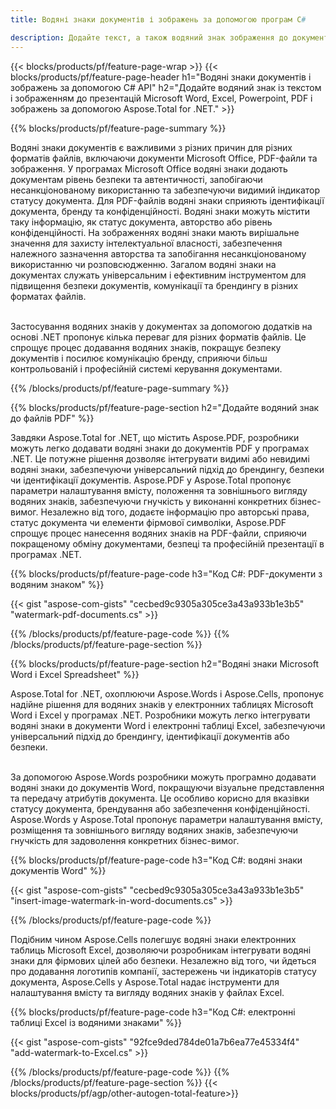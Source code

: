 ```yaml
---
title: Водяні знаки документів і зображень за допомогою програм C#

description: Додайте текст, а також водяний знак зображення до документів, зокрема Microsoft Word, Excel, PowerPoint, PDF і зображень, за допомогою програми C#. Додайте безкоштовний текстовий або графічний водяний знак онлайн за допомогою програми.
---
```


{{< blocks/products/pf/feature-page-wrap >}}
{{< blocks/products/pf/feature-page-header h1="Водяні знаки документів і зображень за допомогою C# API" h2="Додайте водяний знак із текстом і зображенням до презентацій Microsoft Word, Excel, Powerpoint, PDF і зображень за допомогою Aspose.Total for .NET." >}}

{{% blocks/products/pf/feature-page-summary %}}

Водяні знаки документів є важливими з різних причин для різних форматів файлів, включаючи документи Microsoft Office, PDF-файли та зображення. У програмах Microsoft Office водяні знаки додають документам рівень безпеки та автентичності, запобігаючи несанкціонованому використанню та забезпечуючи видимий індикатор статусу документа. Для PDF-файлів водяні знаки сприяють ідентифікації документа, бренду та конфіденційності. Водяні знаки можуть містити таку інформацію, як статус документа, авторство або рівень конфіденційності. На зображеннях водяні знаки мають вирішальне значення для захисту інтелектуальної власності, забезпечення належного зазначення авторства та запобігання несанкціонованому використанню чи розповсюдженню. Загалом водяні знаки на документах служать універсальним і ефективним інструментом для підвищення безпеки документів, комунікації та брендингу в різних форматах файлів.
<br /><br />

Застосування водяних знаків у документах за допомогою додатків на основі .NET пропонує кілька переваг для різних форматів файлів. Це спрощує процес додавання водяних знаків, покращує безпеку документів і посилює комунікацію бренду, сприяючи більш контрольованій і професійній системі керування документами.

{{% /blocks/products/pf/feature-page-summary  %}}


{{% blocks/products/pf/feature-page-section  h2="Додайте водяний знак до файлів PDF" %}}

Завдяки Aspose.Total for .NET, що містить Aspose.PDF, розробники можуть легко додавати водяні знаки до документів PDF у програмах .NET. Це потужне рішення дозволяє інтегрувати видимі або невидимі водяні знаки, забезпечуючи універсальний підхід до брендингу, безпеки чи ідентифікації документів. Aspose.PDF у Aspose.Total пропонує параметри налаштування вмісту, положення та зовнішнього вигляду водяних знаків, забезпечуючи гнучкість у виконанні конкретних бізнес-вимог. Незалежно від того, додаєте інформацію про авторські права, статус документа чи елементи фірмової символіки, Aspose.PDF спрощує процес нанесення водяних знаків на PDF-файли, сприяючи покращеному обміну документами, безпеці та професійній презентації в програмах .NET.

{{% blocks/products/pf/feature-page-code h3="Код C#: PDF-документи з водяним знаком" %}}

{{< gist "aspose-com-gists" "cecbed9c9305a305ce3a43a933b1e3b5" "watermark-pdf-documents.cs" >}}

{{% /blocks/products/pf/feature-page-code  %}}
{{% /blocks/products/pf/feature-page-section %}}

{{% blocks/products/pf/feature-page-section  h2="Водяні знаки Microsoft Word і Excel Spreadsheet" %}}

Aspose.Total for .NET, охоплюючи Aspose.Words і Aspose.Cells, пропонує надійне рішення для водяних знаків у електронних таблицях Microsoft Word і Excel у програмах .NET. Розробники можуть легко інтегрувати водяні знаки в документи Word і електронні таблиці Excel, забезпечуючи універсальний підхід до брендингу, ідентифікації документів або безпеки.<br /><br />

За допомогою Aspose.Words розробники можуть програмно додавати водяні знаки до документів Word, покращуючи візуальне представлення та передачу атрибутів документа. Це особливо корисно для вказівки статусу документа, брендування або забезпечення конфіденційності. Aspose.Words у Aspose.Total пропонує параметри налаштування вмісту, розміщення та зовнішнього вигляду водяних знаків, забезпечуючи гнучкість для задоволення конкретних бізнес-вимог.

{{% blocks/products/pf/feature-page-code h3="Код C#: водяні знаки документів Word" %}}

{{< gist "aspose-com-gists" "cecbed9c9305a305ce3a43a933b1e3b5" "insert-image-watermark-in-word-documents.cs" >}}

{{% /blocks/products/pf/feature-page-code  %}}

Подібним чином Aspose.Cells полегшує водяні знаки електронних таблиць Microsoft Excel, дозволяючи розробникам інтегрувати водяні знаки для фірмових цілей або безпеки. Незалежно від того, чи йдеться про додавання логотипів компанії, застережень чи індикаторів статусу документа, Aspose.Cells у Aspose.Total надає інструменти для налаштування вмісту та вигляду водяних знаків у файлах Excel.

{{% blocks/products/pf/feature-page-code h3="Код C#: електронні таблиці Excel із водяними знаками" %}}

{{< gist "aspose-com-gists" "92fce9ded784de01a7b6ea77e45334f4" "add-watermark-to-Excel.cs" >}}

{{% /blocks/products/pf/feature-page-code  %}}
{{% /blocks/products/pf/feature-page-section %}}
{{< blocks/products/pf/agp/other-autogen-total-feature>}}